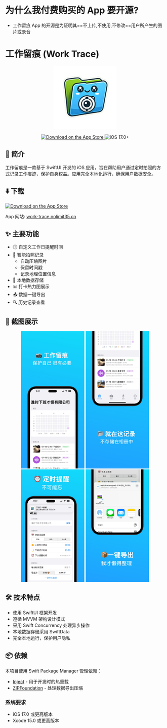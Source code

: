 # 为什么我付费购买的 App 要开源?
 - 工作留痕 App 的开源是为证明其==不上传,不使用,不修改==用户所产生的图片或录音

# 工作留痕 (Work Trace)

<p align="center">
    <img src="doc/icon-1024.png" alt="Work Trace Logo" width="200">
</p>

<p align="center">
    <a href="https://apps.apple.com/app/id6740536209">
        <img src="https://img.shields.io/badge/Download_on_the-App_Store-0D96F6?logo=app-store&logoColor=white" alt="Download on the App Store">
    </a>
    <img src="https://img.shields.io/badge/iOS-17.0%2B-blue" alt="iOS 17.0+">
</p>

## 📱 简介

工作留痕是一款基于 SwiftUI 开发的 iOS 应用，旨在帮助用户通过定时拍照的方式记录工作痕迹，保护自身权益。应用完全本地化运行，确保用户数据安全。

##  ⬇️ 下载

<a href="https://apps.apple.com/app/id6740536209">
    <img src="https://img.shields.io/badge/Download_on_the-App_Store-0D96F6?logo=app-store&logoColor=white" alt="Download on the App Store">
</a>

App 网站: [work-trace.nolimit35.cn](https://work-trace.nolimit35.cn/)

## ✨ 主要功能

- 🕒 自定义工作日提醒时间
- 📸 智能拍照记录
  - 自动压缩图片
  - 保留时间戳
  - 记录地理位置信息
- 💾 本地数据存储
- 📊 打卡热力图展示
- 📤 数据一键导出
- 🔍 历史记录查看

## 📸 截图展示

<p align="center">
    <!-- 这里添加 4-5 张主要功能截图 -->
    <img src="doc/screenshot1.jpg" width="200" />
    <img src="doc/screenshot2.jpg" width="200" />
    <img src="doc/screenshot3.jpg" width="200" />
    <img src="doc/screenshot4.jpg" width="200" />
</p>

## 🛠 技术特点

- 使用 SwiftUI 框架开发
- 遵循 MVVM 架构设计模式
- 采用 Swift Concurrency 处理异步操作
- 本地数据存储采用 SwiftData
- 完全本地运行，保护用户隐私

## 📦 依赖

本项目使用 Swift Package Manager 管理依赖：

- [Inject](https://github.com/krzysztofzablocki/Inject) - 用于开发时的热重载
- [ZIPFoundation](https://github.com/weichsel/ZIPFoundation) - 处理数据导出压缩



### 系统要求

- iOS 17.0 或更高版本
- Xcode 15.0 或更高版本